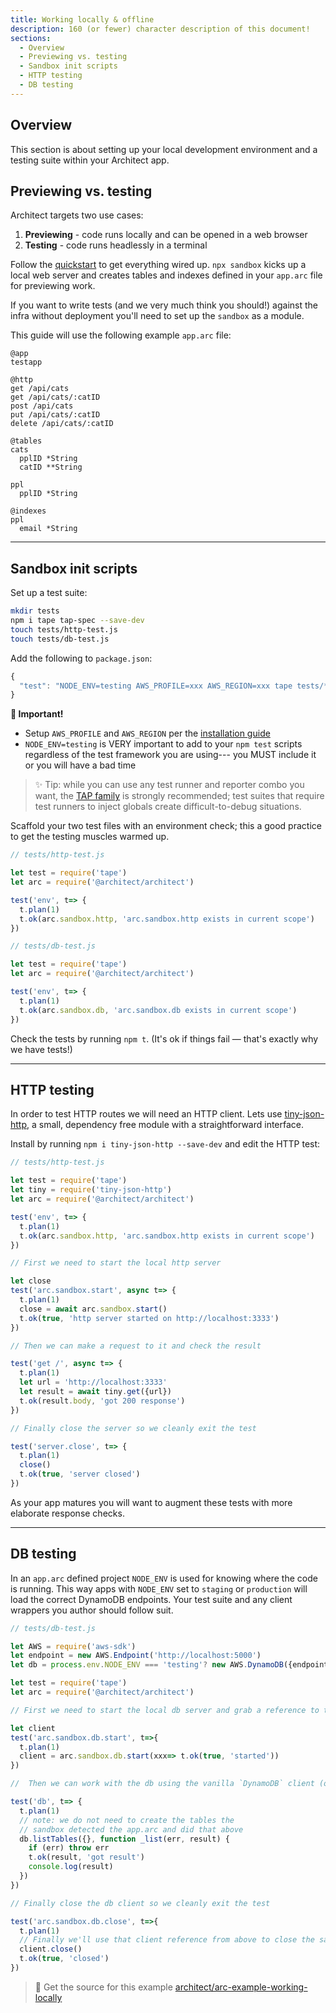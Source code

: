 ```yaml
---
title: Working locally & offline
description: 160 (or fewer) character description of this document!
sections:
  - Overview
  - Previewing vs. testing
  - Sandbox init scripts
  - HTTP testing
  - DB testing
---
```


## Overview

This section is about setting up your local development environment and a testing suite within your Architect app.

## Previewing vs. testing

Architect targets two use cases:

1. **Previewing** - code runs locally and can be opened in a web browser
2. **Testing** - code runs headlessly in a terminal

Follow the [quickstart](/docs/en/guides/get-started/quickstart) to get everything wired up. `npx sandbox` kicks up a local web server and creates tables and indexes defined in your `app.arc` file for previewing work.

If you want to write tests (and we very much think you should!) against the infra without deployment you'll need to set up the `sandbox` as a module.

This guide will use the following example `app.arc` file:

```arc
@app
testapp

@http
get /api/cats
get /api/cats/:catID
post /api/cats
put /api/cats/:catID
delete /api/cats/:catID

@tables
cats
  pplID *String
  catID **String

ppl
  pplID *String

@indexes
ppl
  email *String
```
---

## Sandbox init scripts

Set up a test suite:

```bash
mkdir tests
npm i tape tap-spec --save-dev
touch tests/http-test.js
touch tests/db-test.js
```

Add the following to `package.json`:

```javascript
{
  "test": "NODE_ENV=testing AWS_PROFILE=xxx AWS_REGION=xxx tape tests/*-test.js | tap-spec"
}
```

**🖖 Important!**

- Setup `AWS_PROFILE` and `AWS_REGION` per the [installation guide](/en/guides/aws/configuration)
- `NODE_ENV=testing` is VERY important to add to your `npm test` scripts regardless of the test framework you are using--- you MUST include it or you will have a bad time

> ✨ Tip: while you can use any test runner and reporter combo you want, the [TAP family](https://testanything.org/) is strongly recommended; test suites that require test runners to inject globals create difficult-to-debug situations.

Scaffold your two test files with an environment check; this a good practice to get the testing muscles warmed up.

```javascript
// tests/http-test.js

let test = require('tape')
let arc = require('@architect/architect')

test('env', t=> {
  t.plan(1)
  t.ok(arc.sandbox.http, 'arc.sandbox.http exists in current scope')
})
```

```javascript
// tests/db-test.js

let test = require('tape')
let arc = require('@architect/architect')

test('env', t=> {
  t.plan(1)
  t.ok(arc.sandbox.db, 'arc.sandbox.db exists in current scope')
})
```

Check the tests by running `npm t`. (It's ok if things fail &mdash; that's exactly why we have tests!)

---

## HTTP testing

In order to test HTTP routes we will need an HTTP client. Lets use [tiny-json-http](https://github.com/brianleroux/tiny-json-http), a small, dependency free module with a straightforward interface.

Install by running `npm i tiny-json-http --save-dev` and edit the HTTP test:

```javascript
// tests/http-test.js

let test = require('tape')
let tiny = require('tiny-json-http')
let arc = require('@architect/architect')

test('env', t=> {
  t.plan(1)
  t.ok(arc.sandbox.http, 'arc.sandbox.http exists in current scope')
})

// First we need to start the local http server

let close
test('arc.sandbox.start', async t=> {
  t.plan(1)
  close = await arc.sandbox.start()
  t.ok(true, 'http server started on http://localhost:3333')
})

// Then we can make a request to it and check the result

test('get /', async t=> {
  t.plan(1)
  let url = 'http://localhost:3333'
  let result = await tiny.get({url})
  t.ok(result.body, 'got 200 response')
})

// Finally close the server so we cleanly exit the test

test('server.close', t=> {
  t.plan(1)
  close()
  t.ok(true, 'server closed')
})
```

As your app matures you will want to augment these tests with more elaborate response checks.

---

## DB testing

In an `app.arc` defined project `NODE_ENV` is used for knowing where the code is running. This way apps with `NODE_ENV` set to `staging` or `production` will load the correct DynamoDB endpoints. Your test suite and any client wrappers you author should follow suit.

```javascript
// tests/db-test.js

let AWS = require('aws-sdk')
let endpoint = new AWS.Endpoint('http://localhost:5000')
let db = process.env.NODE_ENV === 'testing'? new AWS.DynamoDB({endpoint}) : new AWS.DynamoDB

let test = require('tape')
let arc = require('@architect/architect')

// First we need to start the local db server and grab a reference to the client

let client
test('arc.sandbox.db.start', t=>{
  t.plan(1)
  client = arc.sandbox.db.start(xxx=> t.ok(true, 'started'))
})

//  Then we can work with the db using the vanilla `DynamoDB` client (or `DynamoDB.DocumentClient`)

test('db', t=> {
  t.plan(1)
  // note: we do not need to create the tables the
  // sandbox detected the app.arc and did that above
  db.listTables({}, function _list(err, result) {
    if (err) throw err
    t.ok(result, 'got result')
    console.log(result)
  })
})

// Finally close the db client so we cleanly exit the test

test('arc.sandbox.db.close', t=>{
  t.plan(1)
  // Finally we'll use that client reference from above to close the sandbox
  client.close()
  t.ok(true, 'closed')
})
```
<!-- Keeping this link below in case we update this repo for this guide -->

> 🔭 Get the source for this example [architect/arc-example-working-locally](https://github.com/architect/arc-example-working-locally)
